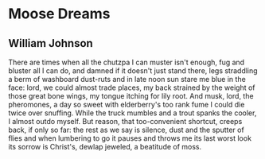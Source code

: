 # Moose Dreams
## William Johnson
There are times when all the chutzpa I
can muster isn't enough, fug and bluster
all I can do, and damned if it doesn't
just stand there, legs straddling
a berm of washboard dust-ruts
and in late noon sun stare me
blue in the face: lord, we could almost
trade places, my back strained
by the weight of those great bone wings,
my tongue itching for lily root.
And musk, lord, the pheromones,
a day so sweet with elderberry's too rank
fume I could die twice over snuffing.
While the truck mumbles and a trout spanks
the cooler, I almost outdo myself.
But reason, that too-convenient shortcut,
creeps back, if only so far: the rest as we say
is silence, dust and the sputter of flies
and when lumbering to go it pauses
and throws me its last worst look
its sorrow is Christ's, dewlap
jeweled, a beatitude of moss.